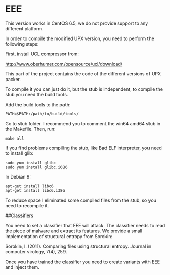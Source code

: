 # EEE

This version works in CentOS 6.5, we do not provide support to any different platform.

In order to compile the modified UPX version, you need to perform the following steps:

First, install UCL compressor from:

http://www.oberhumer.com/opensource/ucl/download/

This part of the project contains the code of the different versions of UPX packer.

To compile it you can just do it, but the stub is independent, to compile the stub you need the build tools.

Add the build tools to the path:
```
PATH=$PATH:/path/to/build/tools/
```
Go to stub folder. I recommend you to comment the win64 amd64 stub in the Makefile. Then, run:

```
make all
```
If you find problems compiling the stub, like Bad ELF interpreter, you need to install glib:
```
sudo yum install glibc
sudo yum install glibc.i686
```
In Debian 9:
```
apt-get install libc6
apt-get install libc6.i386
```
To reduce space I eliminated some compiled files from the stub, so you need to recompile it. 

##Classifiers

You need to set a classifier that EEE will attack. The classifier needs to read the piece of malware and extract its features. We provide a small implementation of structural entropy from Sorokin:

Sorokin, I. (2011). Comparing files using structural entropy. Journal in computer virology, 7(4), 259.

Once you have trained the classifier you need to create variants with EEE and inject them.